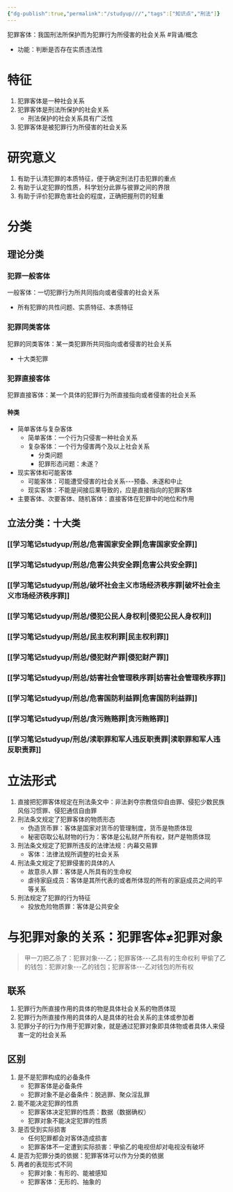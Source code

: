 ```yaml
---
{"dg-publish":true,"permalink":"/studyup///","tags":["知识点","刑法"]}
---
```


犯罪客体：我国刑法所保护而为犯罪行为所侵害的社会关系 #背诵/概念 
- 功能：判断是否存在实质违法性
# 特征
1. 犯罪客体是一种社会关系
2. 犯罪客体是刑法所保护的社会关系
	- 刑法保护的社会关系具有广泛性
3. 犯罪客体是被犯罪行为所侵害的社会关系
# 研究意义
1. 有助于认清犯罪的本质特征，便于确定刑法打击犯罪的重点
2. 有助于认定犯罪的性质，科学划分此罪与彼罪之间的界限
3. 有助于评价犯罪危害社会的程度，正确把握刑罚的轻重
# 分类
## 理论分类
### 犯罪一般客体
一般客体：一切犯罪行为所共同指向或者侵害的社会关系
- 所有犯罪的共性问题、实质特征、本质特征
### 犯罪同类客体
犯罪的同类客体：某一类犯罪所共同指向或者侵害的社会关系
- 十大类犯罪
### 犯罪直接客体
犯罪直接客体：某一个具体的犯罪行为所直接指向或者侵害的社会关系
#### 种类
- 简单客体与复杂客体
	- 简单客体：一个行为只侵害一种社会关系
	- 复杂客体：一个行为侵害两个及以上社会关系
		- 分类问题
		- 犯罪形态问题：未遂？
- 现实客体和可能客体
	- 可能客体：可能遭受侵害的社会关系---预备、未遂和中止
	- 现实客体：不能是间接后果导致的，应是直接指向的犯罪客体
- 主要客体、次要客体、随机客体：直接客体在犯罪中的地位和作用
## 立法分类：十大类
### [[学习笔记studyup/刑总/危害国家安全罪\|危害国家安全罪]]
### [[学习笔记studyup/刑总/危害公共安全罪\|危害公共安全罪]]
### [[学习笔记studyup/刑总/破坏社会主义市场经济秩序罪\|破坏社会主义市场经济秩序罪]]
### [[学习笔记studyup/刑总/侵犯公民人身权利\|侵犯公民人身权利]]
### [[学习笔记studyup/刑总/民主权利罪\|民主权利罪]]
### [[学习笔记studyup/刑总/侵犯财产罪\|侵犯财产罪]]
### [[学习笔记studyup/刑总/妨害社会管理秩序罪\|妨害社会管理秩序罪]]
### [[学习笔记studyup/刑总/危害国防利益罪\|危害国防利益罪]]
### [[学习笔记studyup/刑总/贪污贿赂罪\|贪污贿赂罪]]
### [[学习笔记studyup/刑总/渎职罪和军人违反职责罪\|渎职罪和军人违反职责罪]]
# 立法形式
1. 直接把犯罪客体规定在刑法条文中：非法剥夺宗教信仰自由罪、侵犯少数民族风俗习惯罪、侵犯通信自由罪
2. 刑法条文规定了犯罪客体的物质形态
	- 伪造货币罪：客体是国家对货币的管理制度，货币是物质体现
	- 秘密窃取公私财物的行为：客体是公私财产所有权，财产是物质体现
3. 刑法条文规定了犯罪所违反的法律法规：内幕交易罪
	- 客体：法律法规所调整的社会关系
4. 刑法条文规定了犯罪侵害的具体的人
	- 故意杀人罪：客体是人所具有的生命权
	- 虐待家庭成员：客体是其所代表的或者所体现的所有的家庭成员之间的平等关系
5. 刑法规定了犯罪的行为特征
	- 投放危险物质罪：客体是公共安全
# 与犯罪对象的关系：犯罪客体≠犯罪对象
>甲一刀把乙杀了：犯罪对象---乙；犯罪客体---乙具有的生命权利
>甲偷了乙的钱包：犯罪对象---乙的钱包；犯罪客体---乙对钱包的所有权
## 联系
1. 犯罪行为所直接作用的具体的物是具体社会关系的物质体现
2. 犯罪行为所直接作用的具体的人是具体的社会关系的主体或参加者
3. 犯罪分子的行为作用于犯罪对象，就是通过犯罪对象即具体物或者具体人来侵害一定的社会关系
## 区别
1. 是不是犯罪构成的必备条件
	- 犯罪客体是必备条件
	- 犯罪对象不是必备条件：脱逃罪、聚众淫乱罪
2. 能不能决定犯罪的性质
	- 犯罪客体决定犯罪的性质：数据（数据确权）
	- 犯罪对象不能决定犯罪的性质
3. 是否受到实际损害
	- 任何犯罪都会对客体造成损害
	- 犯罪客体不一定遭到实际损害：甲偷乙的电视但却对电视没有破坏
4. 是否为犯罪分类的依据：犯罪客体可以作为分类的依据
5. 两者的表现形式不同
	- 犯罪对象：有形的、能被感知
	- 犯罪客体：无形的、抽象的